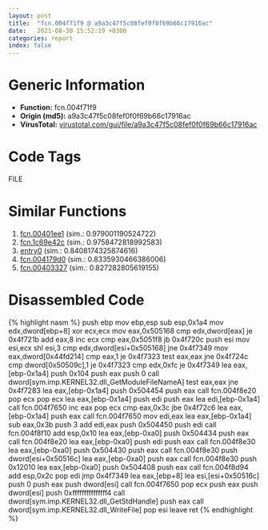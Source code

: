 ```yaml
---
layout: post
title:  "fcn.004f71f9 @ a9a3c47f5c08fef0f0f69b66c17916ac"
date:   2021-08-30 15:52:19 +0300
categories: report
index: false
---
```


# Generic Information
- **Function:** fcn.004f71f9
- **Origin (md5):** a9a3c47f5c08fef0f0f69b66c17916ac
- **VirusTotal:** [virustotal.com/gui/file/a9a3c47f5c08fef0f0f69b66c17916ac][virustotal_ref]

# Code Tags
<span class="tag" id="FILE">FILE</span>


# Similar Functions

1. [fcn.00401ee1][similar_1_ref] (sim.: 0.979001190524722)
2. [fcn.1c69e42c][similar_2_ref] (sim.: 0.9758472818992583)
3. [entry0][similar_3_ref] (sim.: 0.8408174325874616)
4. [fcn.004179d0][similar_4_ref] (sim.: 0.8335930466386006)
5. [fcn.00403327][similar_5_ref] (sim.: 0.827282805619155)


# Disassembled Code

{% highlight nasm %}
push ebp
mov ebp,esp
sub esp,0x1a4
mov edx,dword[ebp+8]
xor ecx,ecx
mov eax,0x505168
cmp edx,dword[eax]
je 0x4f721b
add eax,8
inc ecx
cmp eax,0x5051f8
jb 0x4f720c
push esi
mov esi,ecx
shl esi,3
cmp edx,dword[esi+0x505168]
jne 0x4f7349
mov eax,dword[0x44fd214]
cmp eax,1
je 0x4f7323
test eax,eax
jne 0x4f724c
cmp dword[0x50509c],1
je 0x4f7323
cmp edx,0xfc
je 0x4f7349
lea eax,[ebp-0x1a4]
push 0x104
push eax
push 0
call dword[sym.imp.KERNEL32.dll_GetModuleFileNameA]
test eax,eax
jne 0x4f7283
lea eax,[ebp-0x1a4]
push 0x504454
push eax
call fcn.004f8e20
pop ecx
pop ecx
lea eax,[ebp-0x1a4]
push edi
push eax
lea edi,[ebp-0x1a4]
call fcn.004f7650
inc eax
pop ecx
cmp eax,0x3c
jbe 0x4f72c6
lea eax,[ebp-0x1a4]
push eax
call fcn.004f7650
mov edi,eax
lea eax,[ebp-0x1a4]
sub eax,0x3b
push 3
add edi,eax
push 0x504450
push edi
call fcn.004f8f10
add esp,0x10
lea eax,[ebp-0xa0]
push 0x504434
push eax
call fcn.004f8e20
lea eax,[ebp-0xa0]
push edi
push eax
call fcn.004f8e30
lea eax,[ebp-0xa0]
push 0x504430
push eax
call fcn.004f8e30
push dword[esi+0x50516c]
lea eax,[ebp-0xa0]
push eax
call fcn.004f8e30
push 0x12010
lea eax,[ebp-0xa0]
push 0x504408
push eax
call fcn.004f8d94
add esp,0x2c
pop edi
jmp 0x4f7349
lea eax,[ebp+8]
lea esi,[esi+0x50516c]
push 0
push eax
push dword[esi]
call fcn.004f7650
pop ecx
push eax
push dword[esi]
push 0xfffffffffffffff4
call dword[sym.imp.KERNEL32.dll_GetStdHandle]
push eax
call dword[sym.imp.KERNEL32.dll_WriteFile]
pop esi
leave
ret
{% endhighlight %}


[similar_1_ref]: /report/fcn.00401ee1@96146d48f33d2b81d37cf455f4bd8c4b
[similar_2_ref]: /report/fcn.1c69e42c@2d079ba83dda3113f0607d58292b7a26
[similar_3_ref]: /report/entry0@7b8f4ef4fb1f8ad81aca09da2f992561
[similar_4_ref]: /report/fcn.004179d0@44e1ffcf4e71f4505c09d520fd75f1e4
[similar_5_ref]: /report/fcn.00403327@4c8869bb42f854640703b6ddda29ee38
[virustotal_ref]: https://www.virustotal.com/gui/file/a9a3c47f5c08fef0f0f69b66c17916ac